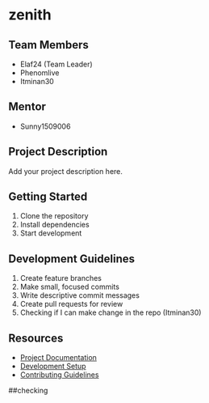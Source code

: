 # zenith

## Team Members
- Elaf24 (Team Leader)
- Phenomlive
- Itminan30

## Mentor
- Sunny1509006

## Project Description
Add your project description here.

## Getting Started
1. Clone the repository
2. Install dependencies
3. Start development

## Development Guidelines
1. Create feature branches
2. Make small, focused commits
3. Write descriptive commit messages
4. Create pull requests for review
5. Checking if I can make change in the repo (Itminan30)

## Resources
- [Project Documentation](docs/)
- [Development Setup](docs/setup.md)
- [Contributing Guidelines](CONTRIBUTING.md)
  
##checking
